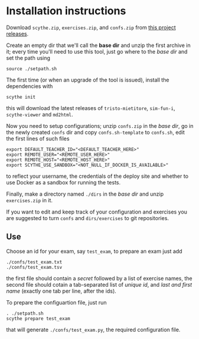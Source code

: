 # Installation instructions

Download `scythe.zip`, `exercises.zip`, and `confs.zip` from [this project
releases](https://github.com/scythe-suite/scythe/releases).

Create an empty dir that we'll call the **base dir** and unzip the first archive
in it; every time you'll need to use this tool, just go where to the *base dir*
and set the path using

    source ./setpath.sh

The first time (or when an upgrade of the tool is issued), install the
dependencies with

    scythe init

this will download the latest releases of `tristo-mietitore`, `sim-fun-i`,
`scythe-viewer` and `md2html`.

Now you need to setup configurations; unzip `confs.zip` in the *base dir*, go in
the newly created `confs` dir and copy `confs.sh-template` to `confs.sh`, edit
the first lines of such files

    export DEFAULT_TEACHER_ID="<DEFAULT_TEACHER_HERE>"
    export REMOTE_USER="<REMOTE_USER_HERE>"
    export REMOTE_HOST="<REMOTE_HOST_HERE>"
    export SCYTHE_USE_SANDBOX="<NOT_NULL_IF_DOCKER_IS_AVAILABLE>"

to reflect your username, the credentials of the deploy site and whether to use
Docker as a sandbox for running the tests.

Finally, make a directory named `./dirs` in the *base dir* and unzip
`exercises.zip` in it.

If you want to edit and keep track of your configuration and exercises you are
suggested to turn `confs` and `dirs/exercises` to git repositories.

## Use

Choose an id for your exam, say `test_exam`, to prepare an exam just add

    ./confs/test_exam.txt
    ./confs/test_exam.tsv

the first file should contain a *secret* followed by a list of exercise names,
the second file should cotain a tab-separated list of *unique id*, and *last and
first name* (exactly one tab per line, after the ids).

To prepare the configuartion file, just run

    . ./setpath.sh
    scythe prepare test_exam

that will generate `./confs/test_exam.py`, the required configuration file.
